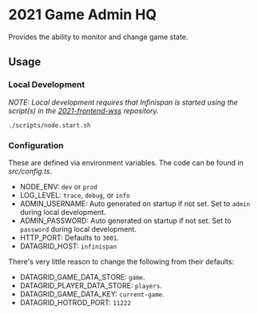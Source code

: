 # 2021 Game Admin HQ

Provides the ability to monitor and change game state.

## Usage

### Local Development

_NOTE: Local development requires that Infinispan is started using the script(s) in the [2021-frontend-wss](https://github.com/rhdemo/2021-frontend-wss) repository._

```
./scripts/node.start.sh
```

### Configuration

These are defined via environment variables. The code can be found in *src/config.ts*.

* NODE_ENV: `dev` or `prod`
* LOG_LEVEL: `trace`, `debug`, or `info`
* ADMIN_USERNAME: Auto generated on startup if not set. Set to `admin` during local development.
* ADMIN_PASSWORD: Auto generated on startup if not set. Set to `password` during local development.
* HTTP_PORT: Defaults to `3001`.
* DATAGRID_HOST: `infinispan`

There's very little reason to change the following from their defaults:

* DATAGRID_GAME_DATA_STORE: `game`.
* DATAGRID_PLAYER_DATA_STORE: `players`.
* DATAGRID_GAME_DATA_KEY: `current-game`.
* DATAGRID_HOTROD_PORT: `11222`

